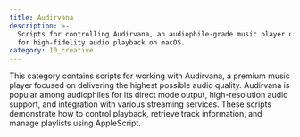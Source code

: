 ```yaml
---
title: Audirvana
description: >-
  Scripts for controlling Audirvana, an audiophile-grade music player designed
  for high-fidelity audio playback on macOS.
category: 10_creative
---
```


This category contains scripts for working with Audirvana, a premium music player focused on delivering the highest possible audio quality. Audirvana is popular among audiophiles for its direct mode output, high-resolution audio support, and integration with various streaming services. These scripts demonstrate how to control playback, retrieve track information, and manage playlists using AppleScript.
